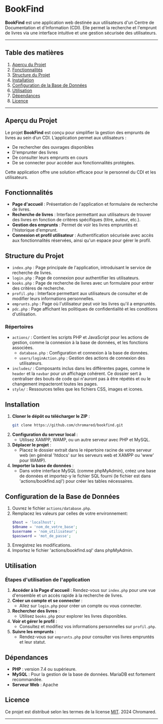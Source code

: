 # BookFind

**BookFind** est une application web destinée aux utilisateurs d'un Centre de Documentation et d'Information (CDI). Elle permet la recherche et l'emprunt de livres via une interface intuitive et une gestion sécurisée des utilisateurs.

---

## Table des matières

1. [Aperçu du Projet](#aperçu-du-projet)
2. [Fonctionnalités](#fonctionnalités)
3. [Structure du Projet](#structure-du-projet)
4. [Installation](#installation)
5. [Configuration de la Base de Données](#configuration-de-la-base-de-données)
6. [Utilisation](#utilisation)
7. [Dépendances](#dépendances)
8. [Licence](#licence)

---

## Aperçu du Projet

Le projet **BookFind** est conçu pour simplifier la gestion des emprunts de livres au sein d’un CDI. L’application permet aux utilisateurs :
- De rechercher des ouvrages disponibles
- D'emprunter des livres
- De consulter leurs emprunts en cours
- De se connecter pour accéder aux fonctionnalités protégées.

Cette application offre une solution efficace pour le personnel du CDI et les utilisateurs.

## Fonctionnalités

- **Page d'accueil** : Présentation de l'application et formulaire de recherche de livres.
- **Recherche de livres** : Interface permettant aux utilisateurs de trouver des livres en fonction de critères spécifiques (titre, auteur, etc.).
- **Gestion des emprunts** : Permet de voir les livres empruntés et l'historique d'emprunt.
- **Connexion et profil utilisateur** : Authentification sécurisée avec accès aux fonctionnalités réservées, ainsi qu'un espace pour gérer le profil.

## Structure du Projet

- `index.php` : Page principale de l'application, introduisant le service de recherche de livres.
- `login.php` : Page de connexion pour authentifier les utilisateurs.
- `books.php` : Page de recherche de livres avec un formulaire pour entrer des critères de recherche.
- `profil.php` : Interface permettant aux utilisateurs de consulter et de modifier leurs informations personnelles.
- `emprunts.php` : Page où l'utilisateur peut voir les livres qu'il a empruntés.
- `pdc.php` : Page affichant les politiques de confidentialité et les conditions d'utilisation.

### Répertoires

- `actions/` : Contient les scripts PHP et JavaScript pour les actions de gestion, comme la connexion à la base de données, et les fonctions associées.
  - `database.php` : Configuration et connexion à la base de données.
  - `users/loginAction.php` : Gestion des actions de connexion des utilisateurs.
- `includes/` : Composants inclus dans les différentes pages, comme le `header` et la `navbar` pour un affichage cohérent. Ce dossier sert à centraliser des bouts de code qui n'auront pas à être répétés et ou le changement impacteront toutes les pages.
- `style/` : Ressources telles que les fichiers CSS, images et icones.

## Installation

1. **Cloner le dépôt ou télécharger le ZIP** :
    ```bash
    git clone https://github.com/chromared/bookfind.git
    ```
2. **Configuration du serveur local** :
    - Utilisez XAMPP, WAMP, ou un autre serveur avec PHP et MySQL.
3. **Déplacer le projet** :
    - Placez le dossier extrait dans le répertoire racine de votre serveur web (en général 'htdocs' sur les serveurs web et XAMPP ou 'www' pour WAMP).
4. **Importer la base de données** :
    - Dans votre interface MySQL (comme phpMyAdmin), créez une base de données et importez-y le fichier SQL fourni (le fichier est dans 'actions/bookfind.sql') pour créer les tables nécessaires.

## Configuration de la Base de Données

1. Ouvrez le fichier `actions/database.php`.
2. Remplacez les valeurs par celles de votre environnement:
    ```php
    $host = 'localhost';
    $dbname = 'nom_de_votre_base';
    $username = 'nom_utilisateur';
    $password = 'mot_de_passe';
    ```
3. Enregistrez les modifications.
4. Importez le fichier 'actions/bookfind.sql' dans phpMyAdmin.

## Utilisation

### Étapes d'utilisation de l'application

1. **Accéder à la Page d'accueil** : Rendez-vous sur `index.php` pour une vue d'ensemble et un accès rapide à la recherche de livres.
2. **Créer un compte et se connecter** :
    - Allez sur `login.php` pour créer un compte ou vous connecter.
3. **Rechercher des livres** :
    - Utilisez `books.php` pour explorer les livres disponibles.
4. **Voir et gérer le profil** :
    - Consultez et modifiez vos informations personnelles sur `profil.php`.
5. **Suivre les emprunts** :
    - Rendez-vous sur `emprunts.php` pour consulter vos livres empruntés et leur statut.

## Dépendances

- **PHP** : version 7.4 ou supérieure.
- **MySQL** : Pour la gestion de la base de données. MariaDB est fortement recommandée.
- **Serveur Web** : Apache

## Licence

Ce projet est distribué selon les termes de la license [MIT]. 2024 Chromared.

---

[MIT]: https://opensource.org/licenses/MIT

